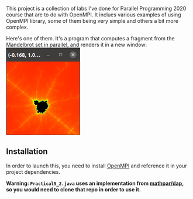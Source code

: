 This project is a collection of labs I've done for Parallel Programming 2020 course that are to do with OpenMPI.
It inclues various examples of using OpenMPI library, some of them being very simple and others a bit more complex.

Here's one of them. It's a program that computes a fragment from the Mandelbrot set in parallel, and renders it in a new window:
![](.//media/img1.png)

## Installation
In order to launch this, you need to install [OpenMPI](https://open-mpi.org/software/ompi/v4.1) and reference it in your project dependencies.

**Warning: `Practical5_2.java` uses an implementation from [mathpar/dap](https://bitbucket.org/mathpar/dap), so you would need to clone that repo in order to use it.**
